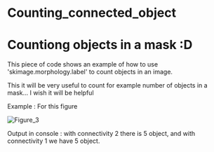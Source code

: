 # Counting_connected_object
# Countiong objects in a mask :D
This piece of code shows an example of how to use 'skimage.morphology.label' to count objects in an image.

This it will be very useful to count for example number of objects in a mask...
I wish it will be helpful


Example :
For this figure

![Figure_3](https://user-images.githubusercontent.com/40334681/114102256-49dbfd80-98c7-11eb-81f9-667d94242309.png)


Output in console : with connectivity 2 there is 5 object, and with connectivity 1 we have 5 object.
